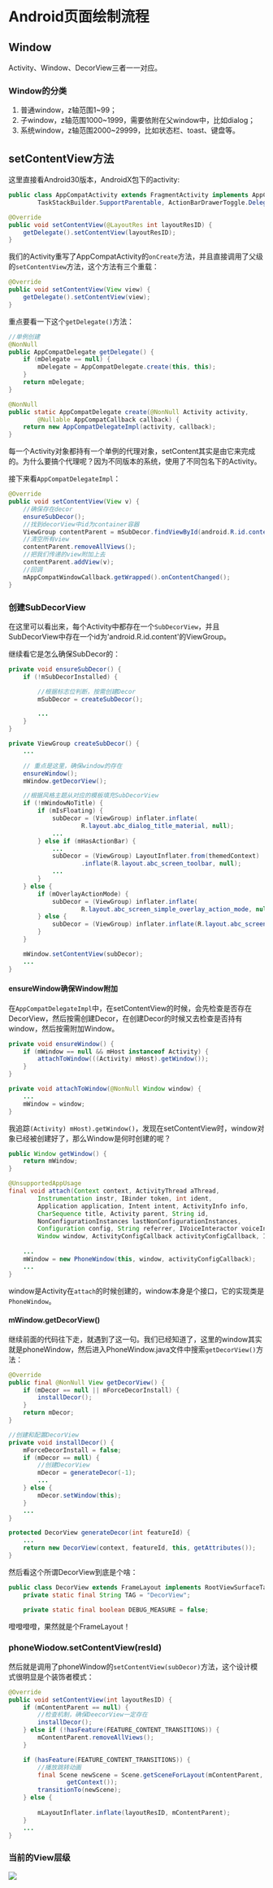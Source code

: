 # Android页面绘制流程



## Window

Activity、Window、DecorView三者一一对应。

### Window的分类

1. 普通window，z轴范围1~99；
2. 子window，z轴范围1000~1999，需要依附在父window中，比如dialog；
3. 系统window，z轴范围2000~29999，比如状态栏、toast、键盘等。

## setContentView方法

这里直接看Android30版本，AndroidX包下的activity:

```java
public class AppCompatActivity extends FragmentActivity implements AppCompatCallback,
        TaskStackBuilder.SupportParentable, ActionBarDrawerToggle.DelegateProvider {

@Override
public void setContentView(@LayoutRes int layoutResID) {
    getDelegate().setContentView(layoutResID);
}
```

我们的Activity重写了AppCompatActivity的`onCreate`方法，并且直接调用了父级的`setContentView`方法，这个方法有三个重载：

```java
@Override
public void setContentView(View view) {
    getDelegate().setContentView(view);
}
```

重点要看一下这个`getDelegate()`方法：

```java
//单例创建
@NonNull
public AppCompatDelegate getDelegate() {
    if (mDelegate == null) {
        mDelegate = AppCompatDelegate.create(this, this);
    }
    return mDelegate;
}

@NonNull
public static AppCompatDelegate create(@NonNull Activity activity,
        @Nullable AppCompatCallback callback) {
    return new AppCompatDelegateImpl(activity, callback);
}
```

每一个Activity对象都持有一个单例的代理对象，setContent其实是由它来完成的。为什么要搞个代理呢？因为不同版本的系统，使用了不同包名下的Activity。

接下来看`AppCompatDelegateImpl`：

```java
@Override
public void setContentView(View v) {
    //确保存在decor
    ensureSubDecor();
    //找到decorView中id为container容器
    ViewGroup contentParent = mSubDecor.findViewById(android.R.id.content);
    //清空所有view
    contentParent.removeAllViews();
    //把我们传递的view附加上去
    contentParent.addView(v);
    //回调
    mAppCompatWindowCallback.getWrapped().onContentChanged();
}
```

### 创建SubDecorView

在这里可以看出来，每个Activity中都存在一个`SubDecorView`，并且SubDecorView中存在一个id为'android.R.id.content'的ViewGroup。

继续看它是怎么确保SubDecor的：

```java
private void ensureSubDecor() {
    if (!mSubDecorInstalled) {

        //根据标志位判断，按需创建Decor
        mSubDecor = createSubDecor();

        ...
    }
}

private ViewGroup createSubDecor() {
    ...

    // 重点是这里，确保window的存在
    ensureWindow();
    mWindow.getDecorView();

    //根据风格主题从对应的模板填充SubDecorView
    if (!mWindowNoTitle) {
        if (mIsFloating) {
            subDecor = (ViewGroup) inflater.inflate(
                    R.layout.abc_dialog_title_material, null);
            ...
        } else if (mHasActionBar) {
            ...
            subDecor = (ViewGroup) LayoutInflater.from(themedContext)
                    .inflate(R.layout.abc_screen_toolbar, null);
            ...
        }
    } else {
        if (mOverlayActionMode) {
            subDecor = (ViewGroup) inflater.inflate(
                    R.layout.abc_screen_simple_overlay_action_mode, null);
        } else {
            subDecor = (ViewGroup) inflater.inflate(R.layout.abc_screen_simple, null);
        }
    }

    mWindow.setContentView(subDecor);
    ...
}
```

#### ensureWindow确保Window附加

在`AppCompatDelegateImpl`中，在setContentView的时候，会先检查是否存在DecorView，然后按需创建Decor，在创建Decor的时候又去检查是否持有window，然后按需附加Window。

```java
private void ensureWindow() {
    if (mWindow == null && mHost instanceof Activity) {
        attachToWindow(((Activity) mHost).getWindow());
    }
}

private void attachToWindow(@NonNull Window window) {
    ...
    mWindow = window;
}
```

我追踪`(Activity) mHost).getWindow()`，发现在setContentView时，window对象已经被创建好了，那么Window是何时创建的呢？

```java
public Window getWindow() {
    return mWindow;
}

@UnsupportedAppUsage
final void attach(Context context, ActivityThread aThread,
        Instrumentation instr, IBinder token, int ident,
        Application application, Intent intent, ActivityInfo info,
        CharSequence title, Activity parent, String id,
        NonConfigurationInstances lastNonConfigurationInstances,
        Configuration config, String referrer, IVoiceInteractor voiceInteractor,
        Window window, ActivityConfigCallback activityConfigCallback, IBinder assistToken) {
    
    ...
    mWindow = new PhoneWindow(this, window, activityConfigCallback);
    ...
}
```

window是Activity在`attach`的时候创建的，window本身是个接口，它的实现类是`PhoneWindow`。

#### mWindow.getDecorView()

继续前面的代码往下走，就遇到了这一句。我们已经知道了，这里的window其实就是phoneWindow，然后进入PhoneWindow.java文件中搜索`getDecorView()`方法：

```java
@Override
public final @NonNull View getDecorView() {
    if (mDecor == null || mForceDecorInstall) {
        installDecor();
    }
    return mDecor;
}

//创建和配置DecorView
private void installDecor() {
    mForceDecorInstall = false;
    if (mDecor == null) {
        //创建DecorView
        mDecor = generateDecor(-1);
        ...
    } else {
        mDecor.setWindow(this);
    }
    ...
}

protected DecorView generateDecor(int featureId) {
    ...
    return new DecorView(context, featureId, this, getAttributes());
}
```

然后看这个所谓DecorView到底是个啥：

```java
public class DecorView extends FrameLayout implements RootViewSurfaceTaker, WindowCallbacks {
    private static final String TAG = "DecorView";

    private static final boolean DEBUG_MEASURE = false;

```

噔噔噔噔，果然就是个FrameLayout！

### phoneWiodow.setContentView(resId)

然后就是调用了phoneWindow的`setContentView(subDecor)`方法，这个设计模式很明显是个装饰者模式：

```java
@Override
public void setContentView(int layoutResID) {
    if (mContentParent == null) {
        //检查机制，确保DeecorView一定存在
        installDecor();
    } else if (!hasFeature(FEATURE_CONTENT_TRANSITIONS)) {
        mContentParent.removeAllViews();
    }

    if (hasFeature(FEATURE_CONTENT_TRANSITIONS)) {
        //播放跳转动画
        final Scene newScene = Scene.getSceneForLayout(mContentParent, layoutResID,
                getContext());
        transitionTo(newScene);
    } else {
      
        mLayoutInflater.inflate(layoutResID, mContentParent);
    }
    ...
}
```
### 当前的View层级

![](Android视图层级1.png)


         
